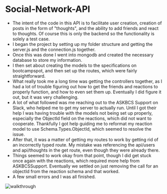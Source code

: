 # Social-Network-API
- The intent of the code in this API is to facilitate user creation, creation of posts in the form of "thoughts", and the ability to add friends and react to thoughts. Of course this is only the backend so the functionality is solely a test case.
- I began the project by setting up my folder structure and getting the server.js and the connection.js together.
- Once this was done I went into mongodb and created the necessary database to store my information.
- I then set about creating the models to the specifications on bootcampspot, and then set up the routes, which were fairly straightforward.
- What really took me a long time was getting the controllers together, as I had a lot of trouble figuring out how to get the friends and reactions to properly function, and how to even set them up. Eventually I did figure it out, but it was very challenging.
- A lot of what followed was me reaching out to the ASKBCS Support on Slack, who helped me to get my server to actually run. Until I got their help I was having trouble with the models not being set up properly, especially the ObjectId field on the reactions, which did not want to cooperate. Thankfully I got help guiding me to reformat my reaction model to use Schema.Types.ObjectId, which seemed to resolve the issue.
- After that, it was a matter of getting my routes to work by getting rid of an incorrectly typed route. My mistake was referencing the api/users and api/thoughts in the get route, even though they were already there.
- Things seemed to work okay from that point, though I did get stuck once again with the reactions, which required more help from ASKBCSSupport. Eventually we settled on just removing the call for an objectId from the reaction schema and that worked.
- A few small errors and I was all finished.

![walkthrough](https://drive.google.com/file/d/1jgrmMz4u11jWeIilt-f5455wZ_ji7uGL/view)